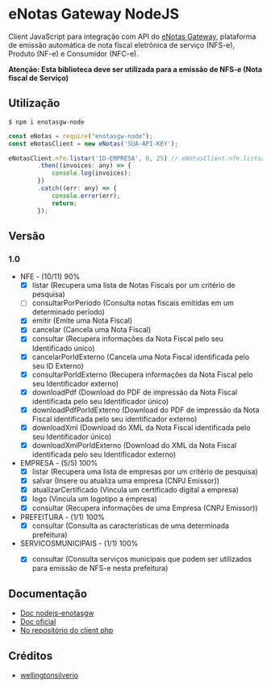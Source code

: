 # eNotas Gateway NodeJS

Client JavaScript para integração com API do [eNotas Gateway](https://enotasgw.com.br), plataforma de emissâo automática de nota fiscal eletrônica de serviço (NFS-e), Produto (NF-e) e Consumidor (NFC-e).

**Atenção: Esta biblioteca deve ser utilizada para a emissão de NFS-e (Nota fiscal de Serviço)**

## Utilização

	$ npm i enotasgw-node

```javascript
const eNotas = require("enotasgw-node");
const eNotasClient = new eNotas('SUA-API-KEY');

eNotasClient.nfe.listar('ID-EMPRESA', 0, 25) // eNotasClient.nfe.listar(idEmpresa, numeroPagina, tamanhoPagina)
		.then((invoices: any) => {
			console.log(invoices);
		})
		.catch((err: any) => {
			console.error(err);
			return;
		});

```

## Versão
### 1.0
- NFE - (10/11) 90%
  - [x] listar (Recupera uma lista de Notas Fiscais por um critério de pesquisa)
  - [ ] consultarPorPeriodo (Consulta notas fiscais emitidas em um determinado período)
  - [x] emitir (Emite uma Nota Fiscal)
  - [x] cancelar (Cancela uma Nota Fiscal)
  - [x] consultar (Recupera informações da Nota Fiscal pelo seu Identificado único)
  - [x] cancelarPorIdExterno (Cancela uma Nota Fiscal identificada pelo seu ID Externo)
  - [x] consultarPorIdExterno (Recupera informações da Nota Fiscal pelo seu Identificador externo)
  - [x] downloadPdf (Download do PDF de impressão da Nota Fiscal identificada pelo seu Identificador único)
  - [x] downloadPdfPorIdExterno (Download do PDF de impressão da Nota Fiscal identificada pelo seu identificador externo)
  - [x] downloadXml (Download do XML da Nota Fiscal identificada pelo seu Identificador único)
  - [x] downloadXmlPorIdExterno (Download do XML da Nota Fiscal identificada pelo seu Identificador externo)

- EMPRESA - (5/5) 100%
  - [x] listar (Recupera uma lista de empresas por um critério de pesquisa)
  - [x] salvar (Insere ou atualiza uma empresa (CNPJ Emissor))
  - [x] atualizarCertificado (Vincula um certificado digital a empresa)
  - [x] logo (Vincula um logotipo a empresa)
  - [x] consultar (Recupera informações de uma Empresa (CNPJ Emissor))

- PREFEITURA - (1/1) 100%
  - [x] consultar (Consulta as características de uma determinada prefeitura)

- SERVICOSMUNICIPAIS - (1/1) 100%
  - [x] consultar (Consulta serviços municipais que podem ser utilizados para emissão de NFS-e nesta prefeitura)


## Documentação

 - [Doc nodejs-enotasgw](https://htmlpreview.github.io/?https://github.com/wellingtonsilverio/nodejs-enotasgw/blob/master/doc/global.html)
 - [Doc oficial](https://docs.enotasgw.com.br/docs)
 - [No repositório do client php](https://github.com/eNotasGW/php-client/blob/master/README.md)

 ## Créditos

  - [wellingtonsilverio](https://github.com/wellingtonsilverio)
